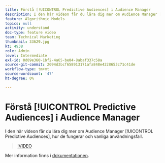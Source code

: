 ```yaml
---
title: Förstå [!UICONTROL Predictive Audiences] i Audience Manager
description: I den här videon får du lära dig mer om Audience Manager [!UICONTROL Predictive Audiences], hur de fungerar och vanliga användningsfall.
feature: Algorithmic Models
topics: null
activity: understand
doc-type: feature video
team: Technical Marketing
thumbnail: 33629.jpg
kt: 4938
role: Admin
level: Intermediate
exl-id: 0d09e360-1bf2-4a65-be04-8abaf337c58a
source-git-commit: 2094d3bcf658913171afa848e4228653c71c41de
workflow-type: tm+mt
source-wordcount: '47'
ht-degree: 0%

---
```


# Förstå [!UICONTROL Predictive Audiences] i Audience Manager

I den här videon får du lära dig mer om Audience Manager [!UICONTROL Predictive Audiences], hur de fungerar och vanliga användningsfall.

>[!VIDEO](https://video.tv.adobe.com/v/33629/?quality=12)

Mer information finns i [dokumentationen](https://experienceleague.adobe.com/docs/audience-manager/user-guide/features/algorithmic-models/predictive-audiences/predictive-audiences.html).
